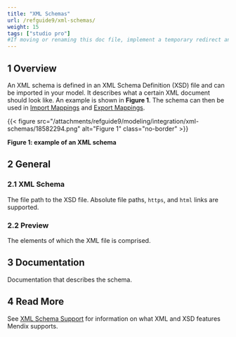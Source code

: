 ```yaml
---
title: "XML Schemas"
url: /refguide9/xml-schemas/
weight: 15
tags: ["studio pro"]
#If moving or renaming this doc file, implement a temporary redirect and let the respective team know they should update the URL in the product. See Mapping to Products for more details.
---
```


## 1 Overview

An XML schema is defined in an XML Schema Definition (XSD) file and can be imported in your model. It describes what a certain XML document should look like. An example is shown in **Figure 1**. The schema can then be used in [Import Mappings](/refguide9/import-mappings/) and [Export Mappings](/refguide9/export-mappings/).

{{< figure src="/attachments/refguide9/modeling/integration/xml-schemas/18582294.png" alt="Figure 1" class="no-border" >}}

**Figure 1: example of an XML schema**

## 2 General

### 2.1 XML Schema

The file path to the XSD file. Absolute file paths, `https`, and `html` links are supported.

### 2.2 Preview

The elements of which the XML file is comprised.

## 3 Documentation

Documentation that describes the schema.

## 4 Read More

See [XML Schema Support](/refguide9/xml-schema-support/) for information on what XML and XSD features Mendix supports.
